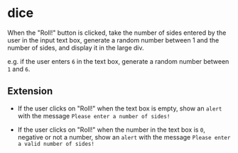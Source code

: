 # dice

When the "Roll!" button is clicked, take the number of sides entered by the
user in the input text box, generate a random number between 1 and the number
of sides, and display it in the large div.

e.g. if the user enters `6` in the text box, generate a random number between
`1` and `6`.

## Extension

- If the user clicks on "Roll!" when the text box is empty, show an `alert`
  with the message `Please enter a number of sides!`

- If the user clicks on "Roll!" when the number in the text box is `0`,
  negative or not a number, show an `alert` with the message `Please enter a
  valid number of sides!`
